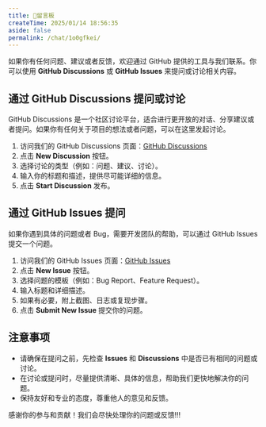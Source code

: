 ```yaml
---
title: 🫧留言板
createTime: 2025/01/14 18:56:35
aside: false
permalink: /chat/1o0gfkei/
---
```

如果你有任何问题、建议或者反馈，欢迎通过 GitHub 提供的工具与我们联系。你可以使用 **GitHub Discussions** 或 **GitHub Issues** 来提问或讨论相关内容。

## 通过 GitHub Discussions 提问或讨论

GitHub Discussions 是一个社区讨论平台，适合进行更开放的对话、分享建议或者提问。如果你有任何关于项目的想法或者问题，可以在这里发起讨论。

1. 访问我们的 GitHub Discussions 页面：[GitHub Discussions](https://github.com/Pai3141/pai/discussions)
2. 点击 **New Discussion** 按钮。
3. 选择讨论的类型（例如：问题、建议、讨论）。
4. 输入你的标题和描述，提供尽可能详细的信息。
5. 点击 **Start Discussion** 发布。

## 通过 GitHub Issues 提问

如果你遇到具体的问题或者 Bug，需要开发团队的帮助，可以通过 GitHub Issues 提交一个问题。

1. 访问我们的 GitHub Issues 页面：[GitHub Issues](https://github.com/Pai3141/pai/issues)
2. 点击 **New Issue** 按钮。
3. 选择问题的模板（例如：Bug Report、Feature Request）。
4. 输入标题和详细描述。
5. 如果有必要，附上截图、日志或复现步骤。
6. 点击 **Submit New Issue** 提交你的问题。

## 注意事项

- 请确保在提问之前，先检查 **Issues** 和 **Discussions** 中是否已有相同的问题或讨论。
- 在讨论或提问时，尽量提供清晰、具体的信息，帮助我们更快地解决你的问题。
- 保持友好和专业的态度，尊重他人的意见和反馈。

感谢你的参与和贡献！我们会尽快处理你的问题或反馈!!!